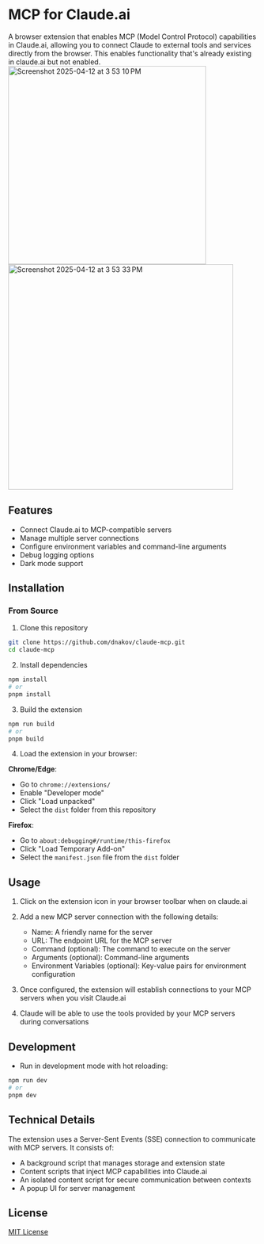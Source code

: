 # MCP for Claude.ai

A browser extension that enables MCP (Model Control Protocol) capabilities in Claude.ai, allowing you to connect Claude to external tools and services directly from the browser. This enables functionality that's already existing in claude.ai but not enabled. 
<img width="400" alt="Screenshot 2025-04-12 at 3 53 10 PM" src="https://github.com/user-attachments/assets/65e69843-58d4-4686-80d9-1f6bb000e015" />
<img width="455" alt="Screenshot 2025-04-12 at 3 53 33 PM" src="https://github.com/user-attachments/assets/ba4b9b62-1cae-41db-ad58-8a824b6f861a" />

## Features

- Connect Claude.ai to MCP-compatible servers
- Manage multiple server connections
- Configure environment variables and command-line arguments
- Debug logging options
- Dark mode support

## Installation

### From Source

1. Clone this repository
```bash
git clone https://github.com/dnakov/claude-mcp.git
cd claude-mcp
```

2. Install dependencies
```bash
npm install
# or
pnpm install
```

3. Build the extension
```bash
npm run build
# or 
pnpm build
```

4. Load the extension in your browser:

**Chrome/Edge**:
- Go to `chrome://extensions/`
- Enable "Developer mode"
- Click "Load unpacked"
- Select the `dist` folder from this repository

**Firefox**:
- Go to `about:debugging#/runtime/this-firefox`
- Click "Load Temporary Add-on"
- Select the `manifest.json` file from the `dist` folder

## Usage

1. Click on the extension icon in your browser toolbar when on claude.ai
2. Add a new MCP server connection with the following details:
   - Name: A friendly name for the server
   - URL: The endpoint URL for the MCP server
   - Command (optional): The command to execute on the server
   - Arguments (optional): Command-line arguments
   - Environment Variables (optional): Key-value pairs for environment configuration

3. Once configured, the extension will establish connections to your MCP servers when you visit Claude.ai
4. Claude will be able to use the tools provided by your MCP servers during conversations

## Development

- Run in development mode with hot reloading:
```bash
npm run dev
# or
pnpm dev
```

## Technical Details

The extension uses a Server-Sent Events (SSE) connection to communicate with MCP servers. It consists of:

- A background script that manages storage and extension state
- Content scripts that inject MCP capabilities into Claude.ai
- An isolated content script for secure communication between contexts
- A popup UI for server management

## License

[MIT License](LICENSE) 
